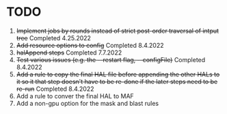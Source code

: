 # TODO

1. ~~Implement jobs by rounds instead of strict post-order traversal of intput tree~~ Completed 4.25.2022
2. ~~Add resource options to config~~ Completed 8.4.2022
3. ~~halAppend steps~~ Completed 7.7.2022
4. ~~Test various issues (e.g. the --restart flag, --configFile)~~ Completed 8.4.2022
5. ~~Add a rule to copy the final HAL file before appending the other HALs to it so it that step doesn't have to be re-done if the later steps need to be re-run~~ Completed 8.4.2022
6. Add a rule to conver the final HAL to MAF
7. Add a non-gpu option for the mask and blast rules